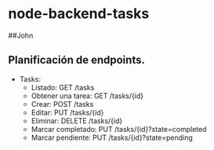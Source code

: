 # node-backend-tasks
##John
## Planificación de endpoints.

  - Tasks:
    - Listado: GET /tasks
    - Obtener una tarea: GET /tasks/{id}
    - Crear: POST /tasks
    - Editar: PUT /tasks/{id}
    - Eliminar: DELETE /tasks/{id} 
    - Marcar completado:  PUT /tasks/{id}?state=completed
    - Marcar pendiente: PUT /tasks/{id}?state=pending
    